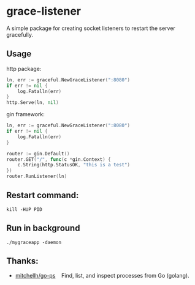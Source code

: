 # grace-listener
A simple package for creating socket listeners to restart the server gracefully.

## Usage

http package:
```go
ln, err := graceful.NewGraceListener(":8080")
if err != nil {
    log.Fatalln(err)
}
http.Serve(ln, nil)
```

gin framework:
```go
ln, err := graceful.NewGraceListener(":8080")
if err != nil {
    log.Fatalln(err)
}

router := gin.Default()
router.GET("/", func(c *gin.Context) {
    c.String(http.StatusOK, "this is a test")
})
router.RunListener(ln)
```

## Restart command:
```shell
kill -HUP PID
```

## Run in background
```shell
./mygraceapp -daemon
```

## Thanks:
* [mitchellh/go-ps](https://github.com/mitchellh/go-ps) &nbsp;&nbsp; Find, list, and inspect processes from Go (golang).
